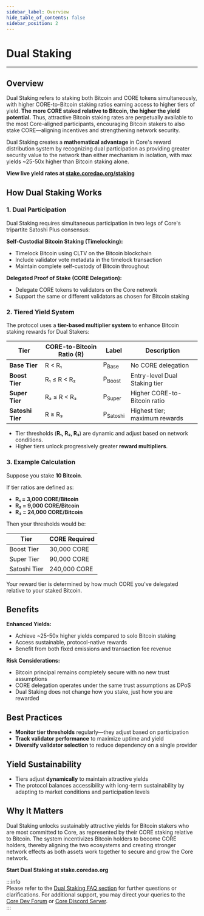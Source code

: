 ```yaml
---
sidebar_label: Overview
hide_table_of_contents: false
sidebar_position: 2
---
```


# Dual Staking

---

## Overview

Dual Staking refers to staking both Bitcoin and CORE tokens simultaneously, with higher CORE-to-Bitcoin staking ratios earning access to higher tiers of yield. **The more CORE staked relative to Bitcoin, the higher the yield potential.** Thus, attractive Bitcoin staking rates are perpetually available to the most Core-aligned participants, encouraging Bitcoin stakers to also stake CORE—aligning incentives and strengthening network security.

Dual Staking creates a **mathematical advantage** in Core's reward distribution system by recognizing dual participation as providing greater security value to the network than either mechanism in isolation, with max yields ~25-50x higher than Bitcoin staking alone.

**View live yield rates at [stake.coredao.org/staking](https://stake.coredao.org/staking)**

## How Dual Staking Works

### 1. Dual Participation

Dual Staking requires simultaneous participation in two legs of Core's tripartite Satoshi Plus consensus:

**Self-Custodial Bitcoin Staking (Timelocking):**

- Timelock Bitcoin using CLTV on the Bitcoin blockchain
- Include validator vote metadata in the timelock transaction
- Maintain complete self-custody of Bitcoin throughout

**Delegated Proof of Stake (CORE Delegation):**

- Delegate CORE tokens to validators on the Core network
- Support the same or different validators as chosen for Bitcoin staking

### 2. Tiered Yield System

The protocol uses a **tier-based multiplier system** to enhance Bitcoin staking rewards for Dual Stakers:

| **Tier**         | **CORE-to-Bitcoin Ratio (R)** | **Label**           | **Description**               |
| ---------------- | ----------------------------- | ------------------- | ----------------------------- |
| **Base Tier**    | R < R₁                        | P<sub>Base</sub>    | No CORE delegation            |
| **Boost Tier**   | R₁ ≤ R < R₂                   | P<sub>Boost</sub>   | Entry-level Dual Staking tier |
| **Super Tier**   | R₂ ≤ R < R₃                   | P<sub>Super</sub>   | Higher CORE-to-Bitcoin ratio  |
| **Satoshi Tier** | R ≥ R₃                        | P<sub>Satoshi</sub> | Highest tier; maximum rewards |

- Tier thresholds (**R₁, R₂, R₃**) are dynamic and adjust based on network conditions.
- Higher tiers unlock progressively greater **reward multipliers**.

### 3. Example Calculation

Suppose you stake **10 Bitcoin**.

If tier ratios are defined as:

- **R₁ = 3,000 CORE/Bitcoin**
- **R₂ = 9,000 CORE/Bitcoin**
- **R₃ = 24,000 CORE/Bitcoin**

Then your thresholds would be:

| **Tier**     | **CORE Required** |
| ------------ | ----------------- |
| Boost Tier   | 30,000 CORE       |
| Super Tier   | 90,000 CORE       |
| Satoshi Tier | 240,000 CORE      |

Your reward tier is determined by how much CORE you've delegated relative to your staked Bitcoin.

## Benefits

**Enhanced Yields:**

- Achieve ~25-50x higher yields compared to solo Bitcoin staking
- Access sustainable, protocol-native rewards
- Benefit from both fixed emissions and transaction fee revenue

**Risk Considerations:**

- Bitcoin principal remains completely secure with no new trust assumptions
- CORE delegation operates under the same trust assumptions as DPoS
- Dual Staking does not change how you stake, just how you are rewarded

## Best Practices

- **Monitor tier thresholds** regularly—they adjust based on participation
- **Track validator performance** to maximize uptime and yield
- **Diversify validator selection** to reduce dependency on a single provider

## Yield Sustainability

- Tiers adjust **dynamically** to maintain attractive yields
- The protocol balances accessibility with long-term sustainability by adapting to market conditions and participation levels

## Why It Matters

Dual Staking unlocks sustainably attractive yields for Bitcoin stakers who are most committed to Core, as represented by their CORE staking relative to Bitcoin. The system incentivizes Bitcoin holders to become CORE holders, thereby aligning the two ecosystems and creating stronger network effects as both assets work together to secure and grow the Core network.

**Start Dual Staking at stake.coredao.org**

:::info  
Please refer to the [Dual Staking FAQ section](../FAQs/dual-staking-faqs.md) for further questions or clarifications. For additional support, you may direct your queries to the [Core Dev Forum](http://forum.coredao.org) or [Core Discord Server](https://discord.gg/M2AGJKSG).  
:::
